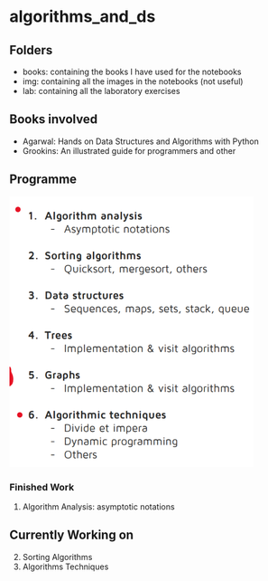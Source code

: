 # algorithms_and_ds

## Folders
- books: containing the books I have used for the notebooks
- img: containing all the images in the notebooks (not useful)
- lab: containing all the laboratory exercises

## Books involved
- Agarwal: Hands on Data Structures and Algorithms with Python
- Grookins: An illustrated guide for programmers and other

## Programme
![Alt text](image.png)

### Finished Work
1. Algorithm Analysis: asymptotic notations

## Currently Working on
2. Sorting Algorithms
6. Algorithms Techniques